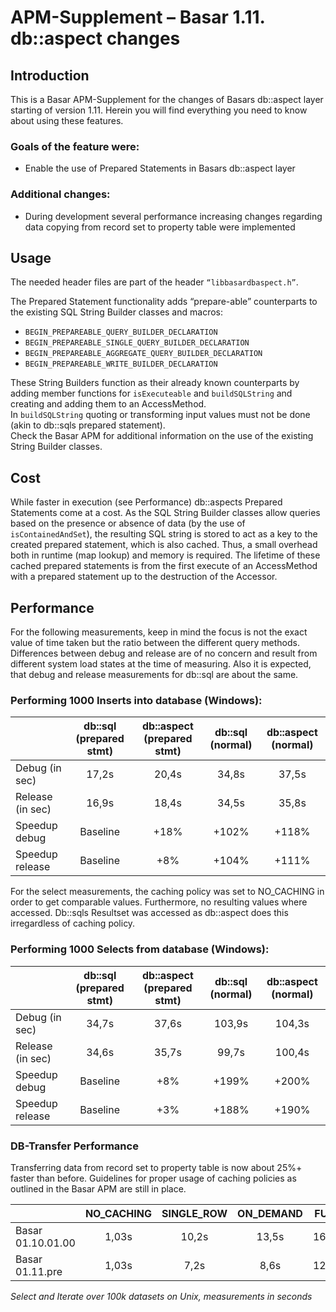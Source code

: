 # APM-Supplement – Basar 1.11. db::aspect changes

## Introduction

This is a Basar APM-Supplement for the changes of Basars db::aspect layer starting of version 1.11. Herein you will find everything you need to know about using these features.

### Goals of the feature were:

- Enable the use of Prepared Statements in Basars db::aspect layer

### Additional changes:

- During development several performance increasing changes regarding data copying from record set to property table were implemented

## Usage

The needed header files are part of the header `“libbasardbaspect.h”`.

The Prepared Statement functionality adds “prepare-able” counterparts to the existing SQL String Builder classes and macros:

- `BEGIN_PREPAREABLE_QUERY_BUILDER_DECLARATION`
- `BEGIN_PREPAREABLE_SINGLE_QUERY_BUILDER_DECLARATION`
- `BEGIN_PREPAREABLE_AGGREGATE_QUERY_BUILDER_DECLARATION`
- `BEGIN_PREPAREABLE_WRITE_BUILDER_DECLARATION`

These String Builders function as their already known counterparts by adding member functions for `isExecuteable` and `buildSQLString` and creating and adding them to an AccessMethod.\
In `buildSQLString` quoting or transforming input values must not be done (akin to db::sqls prepared statement).\
Check the Basar APM for additional information on the use of the existing String Builder classes.

## Cost

While faster in execution (see Performance) db::aspects Prepared Statements come at a cost. As the SQL String Builder classes allow queries based on the presence or absence of data (by the use of `isContainedAndSet`), the resulting SQL string is stored to act as a key to the created prepared statement, which is also cached. Thus, a small overhead both in runtime (map lookup) and memory is required. The lifetime of these cached prepared statements is from the first execute of an AccessMethod with a prepared statement up to the destruction of the Accessor.

## Performance

For the following measurements, keep in mind the focus is not the exact value of time taken but the ratio between the different query methods. Differences between debug and release are of no concern and result from different system load states at the time of measuring. Also it is expected, that debug and release measurements for db::sql are about the same.

### Performing 1000 Inserts into database (Windows):

|                  | db::sql (prepared stmt) | db::aspect (prepared stmt) | db::sql (normal) | db::aspect (normal) |
|------------------|:-----------------------:|:--------------------------:|:----------------:|:-------------------:|
| Debug (in sec)   | 17,2s                   | 20,4s                      | 34,8s            | 37,5s               |
| Release (in sec) | 16,9s                   | 18,4s                      | 34,5s            | 35,8s               |
| Speedup debug    | Baseline                | +18%                       | +102%            | +118%               |
| Speedup release  | Baseline                | +8%                        | +104%            | +111%               |

For the select measurements, the caching policy was set to NO\_CACHING in order to get comparable values. Furthermore, no resulting values where accessed. Db::sqls Resultset was accessed as db::aspect does this irregardless of caching policy.

### Performing 1000 Selects from database (Windows):

|                      | db::sql (prepared stmt) | db::aspect (prepared stmt) | db::sql (normal) | db::aspect (normal)  |
|----------------------|:-----------------------:|:--------------------------:|:----------------:|:--------------------:|
|  Debug (in sec)      | 34,7s                   | 37,6s                      |  103,9s          | 104,3s               |
|  Release (in sec)    | 34,6s                   | 35,7s                      |  99,7s           | 100,4s               |
|  Speedup debug       | Baseline                | +8%                        |  +199%           | +200%                |
|  Speedup release     | Baseline                | +3%                        |  +188%           | +190%                |

<!-- markdownlint-disable MD033 -->
<div style="page-break-before: always;">

### DB-Transfer Performance

Transferring data from record set to property table is now about 25%+ faster than before. Guidelines for proper usage of caching policies as outlined in the Basar APM are still in place.

|                     |  NO\_CACHING  | SINGLE\_ROW  | ON\_DEMAND  | FULL    |
|---------------------|:-------------:|:------------:|:-----------:|:-------:|
|  Basar 01.10.01.00  |  1,03s        |  10,2s       |  13,5s      |  16,3s  |
|  Basar 01.11.pre    |  1,03s        |  7,2s        |  8,6s       |  12,2s  |
<!-- markdownlint-disable MD036  -->
*Select and Iterate over 100k datasets on Unix, measurements in seconds*
</div>
